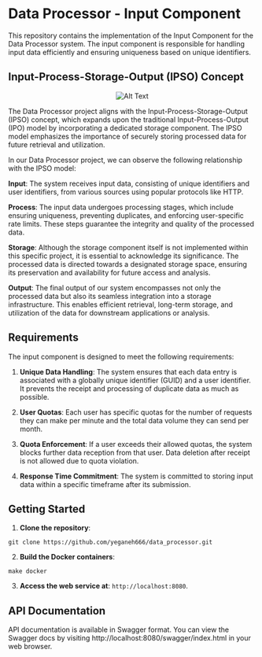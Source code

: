 # Data Processor - Input Component

This repository contains the implementation of the Input Component for the Data Processor system. The input component is responsible for handling input data efficiently and ensuring uniqueness based on unique identifiers.

## Input-Process-Storage-Output (IPSO) Concept

<p align="center">
  <img src="https://encrypted-tbn0.gstatic.com/images?q=tbn:ANd9GcTFpwG7pCbhOA8tbZG_RzNqbR8Xb4YmqI7Pcv5UqbrMoxTjCd6NLqQhEATGQxgetDNf7m8&usqp=CAU" alt="Alt Text">
</p>

The Data Processor project aligns with the Input-Process-Storage-Output (IPSO) concept, which expands upon the traditional Input-Process-Output (IPO) model by incorporating a dedicated storage component. The IPSO model emphasizes the importance of securely storing processed data for future retrieval and utilization.

In our Data Processor project, we can observe the following relationship with the IPSO model:

**Input**: The system receives input data, consisting of unique identifiers and user identifiers, from various sources using popular protocols like HTTP.

**Process**: The input data undergoes processing stages, which include ensuring uniqueness, preventing duplicates, and enforcing user-specific rate limits. These steps guarantee the integrity and quality of the processed data.

**Storage**: Although the storage component itself is not implemented within this specific project, it is essential to acknowledge its significance. The processed data is directed towards a designated storage space, ensuring its preservation and availability for future access and analysis.

**Output**: The final output of our system encompasses not only the processed data but also its seamless integration into a storage infrastructure. This enables efficient retrieval, long-term storage, and utilization of the data for downstream applications or analysis.

## Requirements

The input component is designed to meet the following requirements:

1. **Unique Data Handling**: The system ensures that each data entry is associated with a globally unique identifier (GUID) and a user identifier. It prevents the receipt and processing of duplicate data as much as possible.

2. **User Quotas**: Each user has specific quotas for the number of requests they can make per minute and the total data volume they can send per month.

3. **Quota Enforcement**: If a user exceeds their allowed quotas, the system blocks further data reception from that user. Data deletion after receipt is not allowed due to quota violation.

4. **Response Time Commitment**: The system is committed to storing input data within a specific timeframe after its submission.

## Getting Started

1. **Clone the repository**:

```
git clone https://github.com/yeganeh666/data_processor.git
```

2. **Build the Docker containers**:

```
make docker
```

3. **Access the web service at**: `http://localhost:8080`.

## API Documentation

API documentation is available in Swagger format. You can view the Swagger docs by visiting http://localhost:8080/swagger/index.html in your web browser.
